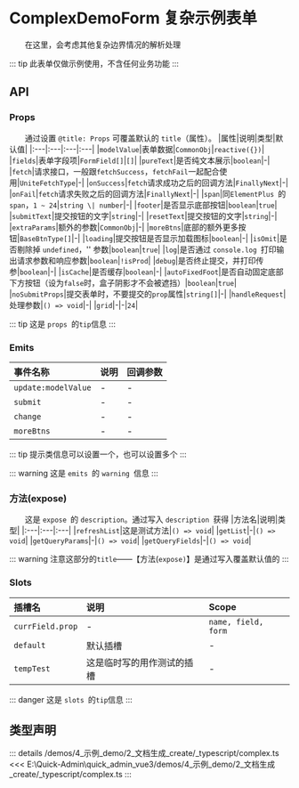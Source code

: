 # ComplexDemoForm 复杂示例表单

&emsp;&emsp;在这里，会考虑其他复杂边界情况的解析处理


::: tip
此表单仅做示例使用，不含任何业务功能
:::




## API 
### Props


&emsp;&emsp;通过设置 `@title: Props` 可覆盖默认的 `title`（属性）。
|属性|说明|类型|默认值|
|:---|:---|:---|:---|
|`modelValue`|表单数据|`CommonObj`|`reactive({})`|
|`fields`|表单字段项|`FormField[]`|`[]`|
|`pureText`|是否纯文本展示|`boolean`|-|
|`fetch`|请求接口，一般跟`fetchSuccess`，`fetchFail`一起配合使用|`UniteFetchType`|-|
|`onSuccess`|`fetch`请求成功之后的回调方法|`FinallyNext`|-|
|`onFail`|`fetch`请求失败之后的回调方法|`FinallyNext`|-|
|`span`|同`ElementPlus `的`span`，`1 ~ 24`|`string \| number`|-|
|`footer`|是否显示底部按钮|`boolean`|`true`|
|`submitText`|提交按钮的文字|`string`|-|
|`resetText`|提交按钮的文字|`string`|-|
|`extraParams`|额外的参数|`CommonObj`|-|
|`moreBtns`|底部的额外更多按钮|`BaseBtnType[]`|-|
|`loading`|提交按钮是否显示加载图标|`boolean`|-|
|`isOmit`|是否剔除掉 `undefined`，'' 参数|`boolean`|`true`|
|`log`|是否通过 `console.log `打印输出请求参数和响应参数|`boolean`|`!isProd`|
|`debug`|是否终止提交，并打印传参|`boolean`|-|
|`isCache`|是否缓存|`boolean`|-|
|`autoFixedFoot`|是否自动固定底部下方按钮（设为`false`时，盒子阴影才不会被遮挡）|`boolean`|`true`|
|`noSubmitProps`|提交表单时，不要提交的`prop`属性|`string[]`|-|
|`handleRequest`|处理参数|`() => void`|-|
|`grid`|-|-|`24`|


::: tip
这是 `props `的`tip`信息
:::


### Emits

|事件名称|说明|回调参数|
|:---|:---|:---|
|`update:modelValue`|-|-|
|`submit`|-|-|
|`change`|-|-|
|`moreBtns`|-|-|


::: tip
提示类信息可以设置一个，也可以设置多个
:::

::: warning
这是 `emits `的 `warning `信息
:::


### 方法(expose)


&emsp;&emsp;这是 `expose `的 `description`。通过写入 `description `获得
|方法名|说明|类型|
|:---|:---|:---|
|`refreshList`|这是测试方法|`() => void`|
|`getList`|-|`() => void`|
|`getQueryParams`|-|`() => void`|
|`getQueryFields`|-|`() => void`|


::: warning
注意这部分的`title`——【方法(`expose)`】是通过写入覆盖默认值的
:::


### Slots

|插槽名|说明|Scope|
|:---|:---|:---|
|`currField.prop`|-|`name, field, form`|
|`default`|默认插槽|-|
|`tempTest`|这是临时写的用作测试的插槽|-|


::: danger
这是 `slots `的`tip`信息
:::




## 类型声明
::: details
/demos/4_示例_demo/2_文档生成_create/_typescript/complex.ts
<<< E:\Quick-Admin\quick_admin_vue3/demos/4_示例_demo/2_文档生成_create/_typescript/complex.ts
:::  


